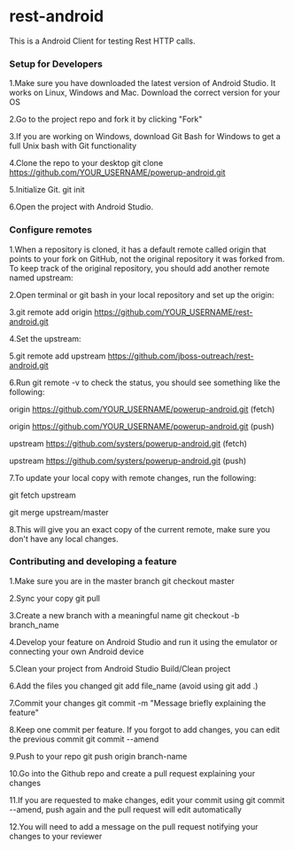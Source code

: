 # rest-android

This is a Android Client for testing Rest HTTP calls.

### Setup for Developers

1.Make sure you have downloaded the latest version of Android Studio. It works
on Linux, Windows and Mac. Download the correct version for your OS

2.Go to the project repo and fork it by clicking "Fork"

3.If you are working on Windows, download Git Bash for Windows to get a full
Unix bash with Git functionality

4.Clone the repo to your desktop git clone
https://github.com/YOUR_USERNAME/powerup-android.git

5.Initialize Git. git init

6.Open the project with Android Studio.

### Configure remotes

1.When a repository is cloned, it has a default remote called origin that points
to your fork on GitHub, not the original repository it was forked from. To keep
track of the original repository, you should add another remote named upstream:

2.Open terminal or git bash in your local repository and set up the origin:

3.git remote add origin https://github.com/YOUR_USERNAME/rest-android.git

4.Set the upstream:

5.git remote add upstream https://github.com/jboss-outreach/rest-android.git

6.Run git remote -v to check the status, you should see something like the
following:

origin https://github.com/YOUR_USERNAME/powerup-android.git (fetch)

origin https://github.com/YOUR_USERNAME/powerup-android.git (push)

upstream https://github.com/systers/powerup-android.git (fetch)

upstream https://github.com/systers/powerup-android.git (push)

7.To update your local copy with remote changes, run the following:

git fetch upstream

git merge upstream/master

8.This will give you an exact copy of the current remote, make sure you don't
have any local changes.

### Contributing and developing a feature

1.Make sure you are in the master branch git checkout master

2.Sync your copy git pull

3.Create a new branch with a meaningful name git checkout -b branch_name

4.Develop your feature on Android Studio and run it using the emulator or
connecting your own Android device

5.Clean your project from Android Studio Build/Clean project

6.Add the files you changed git add file_name (avoid using git add .)

7.Commit your changes git commit -m "Message briefly explaining the feature"

8.Keep one commit per feature. If you forgot to add changes, you can edit the
previous commit git commit --amend

9.Push to your repo git push origin branch-name

10.Go into the Github repo and create a pull request explaining your changes

11.If you are requested to make changes, edit your commit using git commit
--amend, push again and the pull request will edit automatically

12.You will need to add a message on the pull request notifying your changes to
your reviewer
